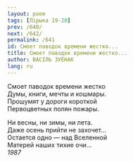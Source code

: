 ```yaml
---
layout: poem
tags: [Лірыка 19-20]
prev: /640/
next: /642/
permalink: /641
id: Смоет паводок времени жестко...
title: Смоет паводок времени жестко...
author: ВАСІЛЬ ЗУЁНАК
lang: ru
---
```



Смоет паводок времени жестко  
Думы, книги, мечты и кошмары.  
Прошумят у дороги короткой  
Первоцветных полян пожары.  

Ни весны, ни зимы, ни лета.  
Даже осень прийти не захочет...  
Остается одно — над Вселенной  
Матерей наших тихие очи...  
*1987*  
